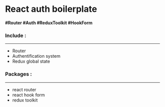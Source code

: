 # React auth boilerplate

**#Router #Auth #ReduxToolkit #HookForm**

### Include :

---

- Router
- Authentification system
- Redux global state

### Packages :

---

- react router
- react hook form
- redux toolkit
